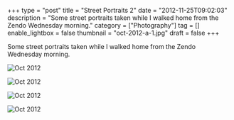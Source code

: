 +++
type = "post"
title = "Street Portraits 2"
date = "2012-11-25T09:02:03"
description = "Some street portraits taken while I walked home from the Zendo Wednesday morning."
category = ["Photography"]
tag = []
enable_lightbox = false
thumbnail = "oct-2012-a-1.jpg"
draft = false
+++

<p>Some street portraits taken while I walked home from the Zendo Wednesday morning.</p>
<p><img style="display:block; margin-left:auto; margin-right:auto;" src="oct-2012-a-1.jpg" alt="Oct 2012" title="oct-2012-a-1.jpg" border="0"   /></p>
<p><img style="display:block; margin-left:auto; margin-right:auto;" src="oct-2012-a-4.jpg" alt="Oct 2012" title="oct-2012-a-4.jpg" border="0"   /></p>
<p><img style="display:block; margin-left:auto; margin-right:auto;" src="oct-2012-a-3.jpg" alt="Oct 2012" title="oct-2012-a-3.jpg" border="0"   /></p>
<p><img style="display:block; margin-left:auto; margin-right:auto;" src="oct-2012-a-2.jpg" alt="Oct 2012" title="oct-2012-a-2.jpg" border="0"   /></p>
